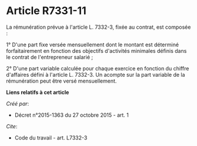 # Article R7331-11

La rémunération prévue à l'article L. 7332-3, fixée au contrat, est composée : 

1° D'une part fixe versée mensuellement dont le montant est déterminé forfaitairement en fonction des objectifs d'activités
minimales définis dans le contrat de l'entrepreneur salarié ; 

2° D'une part variable calculée pour chaque exercice en fonction du chiffre d'affaires défini à l'article L. 7332-3. Un
acompte sur la part variable de la rémunération peut être versé mensuellement.

**Liens relatifs à cet article**

_Créé par_:

  - Décret n°2015-1363 du 27 octobre 2015 - art. 1

_Cite_:

  - Code du travail - art. L7332-3
